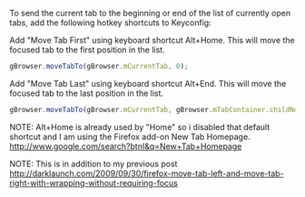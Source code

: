 To send the current tab to the beginning or end of the list of currently open tabs, add the following hotkey shortcuts to Keyconfig:

Add "Move Tab First" using keyboard shortcut Alt+Home. This will move the focused tab to the first position in the list.
```javascript
gBrowser.moveTabTo(gBrowser.mCurrentTab, 0);
```
Add "Move Tab Last" using keyboard shortcut Alt+End.  This will move the focused tab to the last position in the list.
```javascript
gBrowser.moveTabTo(gBrowser.mCurrentTab, gBrowser.mTabContainer.childNodes.length - 1);
```
NOTE: Alt+Home is already used by "Home" so i disabled that default shortcut and I am using the Firefox add-on New Tab Homepage. http://www.google.com/search?btnI&q=New+Tab+Homepage

NOTE: This is in addition to my previous post
http://darklaunch.com/2009/09/30/firefox-move-tab-left-and-move-tab-right-with-wrapping-without-requiring-focus